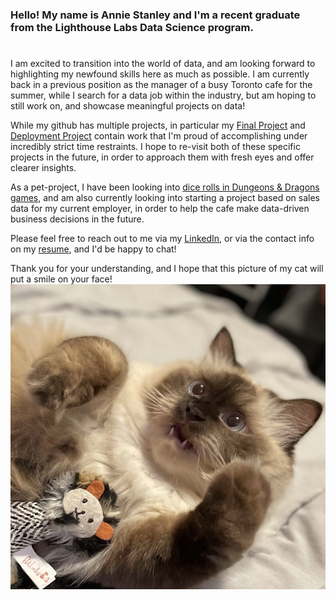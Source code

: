 ### Hello! My name is Annie Stanley and I'm a recent graduate from the Lighthouse Labs Data Science program. 
#

I am excited to transition into the world of data, and am looking forward to highlighting my newfound skills here as much as possible.  I am currently back in a previous position as the manager of a busy Toronto cafe for the summer, while I search for a data job within the industry, but am hoping to still work on, and showcase meaningful projects on data!

While my github has multiple projects, in particular my [Final Project](https://github.com/annleystanley/final_project) and [Deployment Project](https://github.com/annleystanley/deployment-project) contain work that I'm proud of accomplishing under incredibly strict time restraints. I hope to re-visit both of these specific projects in the future, in order to approach them with fresh eyes and offer clearer insights.

As a pet-project, I have been looking into [dice rolls in Dungeons & Dragons games](https://github.com/annleystanley/high_rollers), and am also currently looking into starting a project based on sales data for my current employer, in order to help the cafe make data-driven business decisions in the future.

Please feel free to reach out to me via my [LinkedIn](https://www.linkedin.com/in/annie-stanley-933b8a72), or via the contact info on my [resume](https://resume.creddle.io/resume/cuope2ryl7c), and I'd be happy to chat!

Thank you for your understanding, and I hope that this picture of my cat will put a smile on your face!
![Ben](./benvatar.png)

